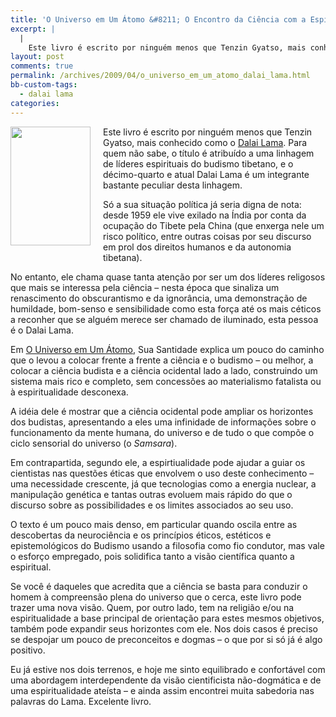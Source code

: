 ```yaml
---
title: 'O Universo em Um Átomo &#8211; O Encontro da Ciência com a Espiritualidade'
excerpt: |
  |
    Este livro é escrito por ninguém menos que Tenzin Gyatso, mais conhecido como o Dalai Lama. Para quem não sabe, o título é atribuído a uma linhagem de líderes espirituais do budismo tibetano, e o décimo-quarto e atual Dalai Lama...
layout: post
comments: true
permalink: /archives/2009/04/o_universo_em_um_atomo_dalai_lama.html
bb-custom-tags:
  - dalai lama
categories:
---
```

<span class="mt-enclosure mt-enclosure-image"><img class="mt-image-left" style="float: left;margin: 0 20px 20px 0" src="//chester.me/archives/img/mt/2009/04/02/universo_atomo.jpg" alt="" width="128" height="190" /></span>Este livro é escrito por ninguém menos que Tenzin Gyatso, mais conhecido como o [Dalai Lama][1]. Para quem não sabe, o título é atribuído a uma linhagem de líderes espirituais do budismo tibetano, e o décimo-quarto e atual Dalai Lama é um integrante bastante peculiar desta linhagem.

Só a sua situação política já seria digna de nota: desde 1959 ele vive exilado na Índia por conta da ocupação do Tibete pela China (que enxerga nele um risco político, entre outras coisas por seu discurso em prol dos direitos humanos e da autonomia tibetana).

No entanto, ele chama quase tanta atenção por ser um dos líderes religosos que mais se interessa pela ciência &#8211; nesta época que sinaliza um renascimento do obscurantismo e da ignorância, uma demonstração de humildade, bom-senso e sensibilidade como esta força até os mais céticos a reconher que se alguém merece ser chamado de iluminado, esta pessoa é o Dalai Lama.

Em [O Universo em Um Átomo][2], Sua Santidade explica um pouco do caminho que o levou a colocar frente a frente a ciência e o budismo &#8211; ou melhor, a colocar a ciência budista e a ciência ocidental lado a lado, construindo um sistema mais rico e completo, sem concessões ao materialismo fatalista ou à espiritualidade desconexa.

A idéia dele é mostrar que a ciência ocidental pode ampliar os horizontes dos budistas, apresentando a eles uma infinidade de informações sobre o funcionamento da mente humana, do universo e de tudo o que compõe o ciclo sensorial do universo (o *Samsara*).

Em contrapartida, segundo ele, a espirtiualidade pode ajudar a guiar os cientistas nas questões éticas que envolvem o uso deste conhecimento &#8211; uma necessidade crescente, já que tecnologias como a energia nuclear, a manipulação genética e tantas outras evoluem mais rápido do que o discurso sobre as possibilidades e os limites associados ao seu uso.

O texto é um pouco mais denso, em particular quando oscila entre as descobertas da neurociência e os princípios éticos, estéticos e epistemológicos do Budismo usando a filosofia como fio condutor, mas vale o esforço empregado, pois solidifica tanto a visão científica quanto a espiritual.

Se você é daqueles que acredita que a ciência se basta para conduzir o homem à compreensão plena do universo que o cerca, este livro pode trazer uma nova visão. Quem, por outro lado, tem na religião e/ou na espiritualidade a base principal de orientação para estes mesmos objetivos, também pode expandir seus horizontes com ele. Nos dois casos é preciso se despojar um pouco de preconceitos e dogmas &#8211; o que por si só já é algo positivo.

Eu já estive nos dois terrenos, e hoje me sinto equilibrado e confortável com uma abordagem interdependente da visão cientificista não-dogmática e de uma espiritualidade ateísta &#8211; e ainda assim encontrei muita sabedoria nas palavras do Lama. Excelente livro.

 [1]: http://pt.wikipedia.org/wiki/Dalai_Lama
 [2]: http://compare.buscape.com.br/o-universo-em-um-atomo-dalai-lama-8500020318.html
